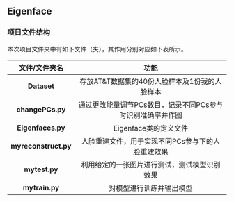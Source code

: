 ## Eigenface
### 项目文件结构

本次项目文件夹中有如下文件（夹），其作用分别对应如下表所示。

|  **文件/文件夹名**   |                          **功能**                          |
| :------------------: | :--------------------------------------------------------: |
|     **Dataset**      |       存放AT&T数据集的40份人脸样本及1份我的人脸样本        |
|   **changePCs.py**   | 通过更改能量调节PCs数目，记录不同PCs参与时识别准确率并作图 |
|  **Eigenfaces.py**   |                   Eigenface类的定义文件                    |
| **myreconstruct.py** |     人脸重建文件，用于实现不同PCs参与下的人脸重建效果      |
|    **mytest.py**     |        利用给定的一张图片进行测试，测试模型识别效果        |
|    **mytrain.py**    |                  对模型进行训练并输出模型                  |
